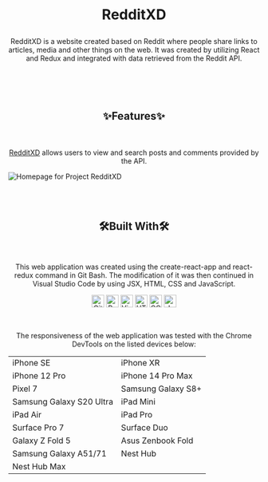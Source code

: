 # <p align="center">RedditXD</p>

<p align="center">RedditXD is a website created based on Reddit where people share links to articles, media and other things on the web. It was created by utilizing React and Redux and integrated with data retrieved from the Reddit API.</p>

<br>
<br>
<br>

## <p align="center">✨Features✨</p>

<br>

<p align="center"><a href="https://redditxd-by-courressa-malcolm.netlify.app/">RedditXD</a> allows users to view and search posts and comments provided by the API.</p>

![Homepage for Project RedditXD](https://github.com/user-attachments/assets/a3fc5236-b950-42f3-b58d-f05444656612)


<br>
<br>

## <p align="center">🛠️Built With🛠️</p>

<br>

<p align="center">This web application was created using the create-react-app and react-redux command in Git Bash. The modification of it was then continued in Visual Studio Code by using JSX, HTML, CSS and JavaScript.</p>

<p align="center"> <img src="https://github.com/user-attachments/assets/6bad65d2-de1b-4217-acab-2a6350f50be5" alt="Git Bash icon" style="height: 25px;"> <img src="https://github.com/user-attachments/assets/e442888b-1221-4fad-b2d7-94a55983f844" alt="React icon" style="height: 25px;"> <img src="https://github.com/Courressa/SunCon/assets/169003750/2aba3cad-81db-4cc2-978a-a88c0afbcce1" alt="Visual Studio Code icon" style="height: 25px;">  <img src="https://github.com/Courressa/SunCon/assets/169003750/bb3f98e3-b54c-40cf-8d6d-8031ede53493" alt="HTML icon" style="height: 25px;">  <img src="https://github.com/Courressa/SunCon/assets/169003750/757fb538-1479-422a-9554-285a87bf4e4f" alt="CCS icon" style="height: 25px;"> 
<img src="https://github.com/user-attachments/assets/0919a98a-1ab5-4e62-a4cf-822d81f2593c" alt="JavaScript icon" style="height: 25px;">

</p>

<br>

<p align="center">The responsiveness of the web application was tested with the Chrome DevTools on the listed devices below:</p>

<div align="center">
  <table border="0">
     <tr>
        <td>iPhone SE</td>
        <td>iPhone XR</td>
     </tr>
      <tr>
        <td>iPhone 12 Pro</td>
        <td>iPhone 14 Pro Max</td>
     </tr>
      <tr>
        <td>Pixel 7</td>
        <td>Samsung Galaxy S8+</td>
     </tr>
      <tr>
        <td>Samsung Galaxy S20 Ultra</td>
        <td>iPad Mini</td>
     </tr>
      <tr>
        <td>iPad Air</td>
        <td>iPad Pro</td>
     </tr>
      <tr>
        <td>Surface Pro 7</td>
        <td>Surface Duo</td>
     </tr>
      <tr>
        <td>Galaxy Z Fold 5</td>
        <td>Asus Zenbook Fold</td>
     </tr>
      <tr>
        <td>Samsung Galaxy A51/71</td>
        <td>Nest Hub</td>
     </tr>
      <tr>
        <td>Nest Hub Max</td>
        <td></td>
     </tr>
  </table>
</div>
<br>
<br>
